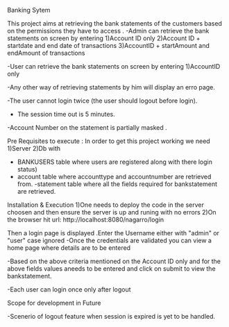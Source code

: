 Banking Sytem

This project aims at retrieving the bank statements of the customers based on the permissions they have to access .
-Admin can  retrieve the bank statements on screen by entering
1)Account ID only
2)Account ID + startdate and end date of transactions
3)AccountID + startAmount and endAmount of transactions

-User can retrieve the bank statements on screen by entering 
1)AccountID only 

-Any other way of retrieving statements by him will display an erro page.

-The user cannot login twice (the user should logout before login).

- The session time out is 5 minutes. 

-Account Number on the statement is partially masked .

Pre Requisites to  execute :
In order to get this project working we need 
1)Server 
2)Db with
  - BANKUSERS table where  users are registered along with there login status)
  - account table where accounttype and accountnumber are retrieved from.
  -statement table where all the fields required for bankstatement are retrieved.
  
Installation & Execution
1)One needs to deploy the code in the server choosen and then ensure the server is up and runing with no errors
2)On the browser hit url:  http://localhost:8080/nagarro/login

Then a login page is displayed .Enter the Username either with "admin" or "user" case ignored
-Once the credentials are validated you can view a home page where details are to be entered

-Based on the above criteria mentioned on the Account ID only and for the above fields values aneeds to be entered
   and click on submit to view the bankstatement.
 
-Each user can login once only after logout

Scope for development in Future

-Scenerio of logout feature when session is expired is yet to be handled.
